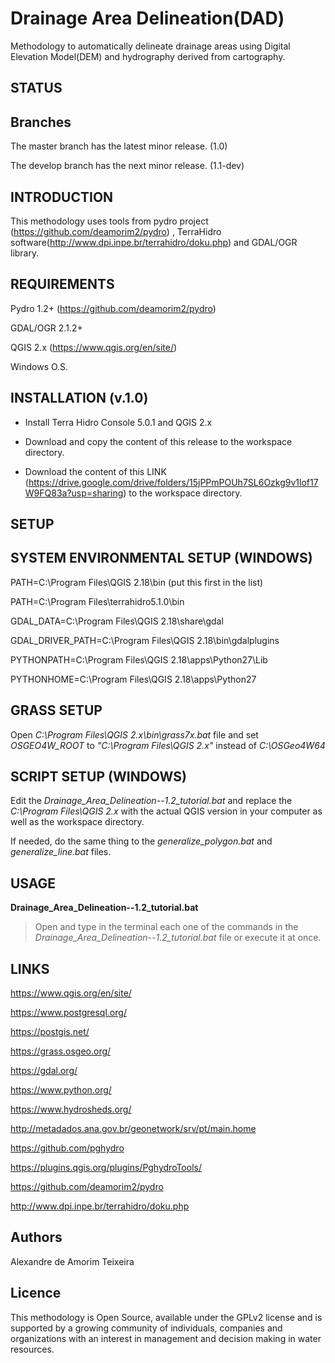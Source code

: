 # Drainage Area Delineation(DAD)

Methodology to automatically delineate drainage areas using Digital Elevation Model(DEM) and hydrography derived from cartography.

## STATUS

## Branches

The master branch has the latest minor release. (1.0)

The develop branch has the next minor release. (1.1-dev)

## INTRODUCTION

This methodology uses tools from pydro project (https://github.com/deamorim2/pydro) , TerraHidro software(http://www.dpi.inpe.br/terrahidro/doku.php) and GDAL/OGR library.

## REQUIREMENTS

Pydro 1.2+ (https://github.com/deamorim2/pydro)

GDAL/OGR 2.1.2+

QGIS 2.x (https://www.qgis.org/en/site/)

Windows O.S.

## INSTALLATION (v.1.0)

- Install Terra Hidro Console 5.0.1 and QGIS 2.x

- Download and copy the content of this release to the workspace directory.

- Download the content of this LINK (https://drive.google.com/drive/folders/15jPPmPOUh7SL6Ozkg9v1lof17W9FQ83a?usp=sharing) to the workspace directory.

## SETUP

## SYSTEM ENVIRONMENTAL SETUP (WINDOWS)

PATH=C:\Program Files\QGIS 2.18\bin (put this first in the list)

PATH=C:\Program Files\terrahidro5.1.0\bin

GDAL_DATA=C:\Program Files\QGIS 2.18\share\gdal

GDAL_DRIVER_PATH=C:\Program Files\QGIS 2.18\bin\gdalplugins

PYTHONPATH=C:\Program Files\QGIS 2.18\apps\Python27\Lib

PYTHONHOME=C:\Program Files\QGIS 2.18\apps\Python27

## GRASS SETUP

Open _C:\Program Files\QGIS 2.x\bin\grass7x.bat_ file and set _OSGEO4W_ROOT_ to _"C:\Program Files\QGIS 2.x"_ instead of _C:\OSGeo4W64_

## SCRIPT SETUP (WINDOWS)

Edit the _Drainage_Area_Delineation--1.2_tutorial.bat_ and replace the _C:\Program Files\QGIS 2.x_ with the actual QGIS version in your computer as well as the workspace directory.

If needed, do the same thing to the _generalize_polygon.bat_ and _generalize_line.bat_ files.

## USAGE

**Drainage_Area_Delineation--1.2_tutorial.bat**

>Open and type in the terminal each one of the commands in the _Drainage_Area_Delineation--1.2_tutorial.bat_ file or execute it at once.

## LINKS

https://www.qgis.org/en/site/

https://www.postgresql.org/

https://postgis.net/

https://grass.osgeo.org/

https://gdal.org/

https://www.python.org/

https://www.hydrosheds.org/

http://metadados.ana.gov.br/geonetwork/srv/pt/main.home

https://github.com/pghydro

https://plugins.qgis.org/plugins/PghydroTools/

https://github.com/deamorim2/pydro

http://www.dpi.inpe.br/terrahidro/doku.php

## Authors

Alexandre de Amorim Teixeira

## Licence

This methodology is Open Source, available under the GPLv2 license and is supported by a growing community of individuals, companies and organizations with an interest in management and decision making in water resources.
